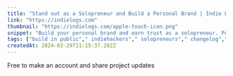 ```yaml
---
title: "Stand out as a Solopreneur and Build a Personal Brand | Indie Logs"
link: "https://indielogs.com"
thumbnail: "https://indielogs.com/apple-touch-icon.png"
snippet: "Build your personal brand and earn trust as a solopreneur. Perfect for bootstrapped founders who build in public."
tags: ["build in public"," indiehackers"," solopreneurs"," changelog"," storytelling"]
createdAt: 2024-03-29T11:15:37.202Z
---
```

Free to make an account and share project updates 
